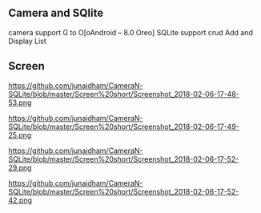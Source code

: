 Camera and SQlite
-----
camera support G to O[oAndroid – 8.0 Oreo]
SQLite support crud
Add and Display List



Screen
----



https://github.com/junaidham/CameraN-SQLite/blob/master/Screen%20short/Screenshot_2018-02-06-17-48-53.png

https://github.com/junaidham/CameraN-SQLite/blob/master/Screen%20short/Screenshot_2018-02-06-17-49-25.png

https://github.com/junaidham/CameraN-SQLite/blob/master/Screen%20short/Screenshot_2018-02-06-17-52-29.png

https://github.com/junaidham/CameraN-SQLite/blob/master/Screen%20short/Screenshot_2018-02-06-17-52-42.png


